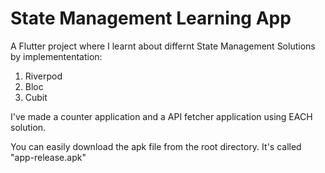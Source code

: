 # State Management Learning App

A Flutter project where I learnt about differnt State Management Solutions by implemententation:
  1. Riverpod
  2. Bloc
  3. Cubit

I've made a counter application and a API fetcher application using EACH solution.

You can easily download the apk file from the root directory. It's called  "app-release.apk"
